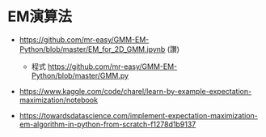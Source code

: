 # EM演算法

* https://github.com/mr-easy/GMM-EM-Python/blob/master/EM_for_2D_GMM.ipynb (讚)
    * 程式 https://github.com/mr-easy/GMM-EM-Python/blob/master/GMM.py
    
* https://www.kaggle.com/code/charel/learn-by-example-expectation-maximization/notebook
* https://towardsdatascience.com/implement-expectation-maximization-em-algorithm-in-python-from-scratch-f1278d1b9137